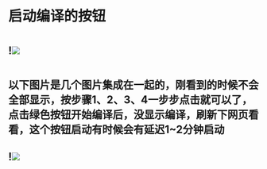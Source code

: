 # 启动编译的按钮
#
## !<img src="https://github.com/danshui-git/shuoming/blob/master/doc/sd0012.png" />
#
#
## 以下图片是几个图片集成在一起的，刚看到的时候不会全部显示，按步骤1、2、3、4一步步点击就可以了，点击绿色按钮开始编译后，没显示编译，刷新下网页看看，这个按钮启动有时候会有延迟1~2分钟启动
## !<img src="https://github.com/danshui-git/shuoming/blob/master/doc/sd002.png" />
#
